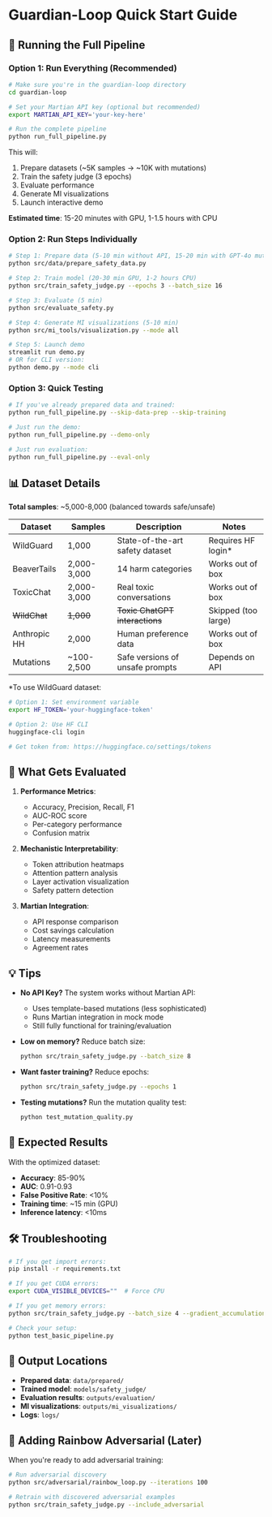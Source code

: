 # Guardian-Loop Quick Start Guide

## 🚀 Running the Full Pipeline

### Option 1: Run Everything (Recommended)
```bash
# Make sure you're in the guardian-loop directory
cd guardian-loop

# Set your Martian API key (optional but recommended)
export MARTIAN_API_KEY='your-key-here'

# Run the complete pipeline
python run_full_pipeline.py
```

This will:
1. Prepare datasets (~5K samples → ~10K with mutations)
2. Train the safety judge (3 epochs)
3. Evaluate performance
4. Generate MI visualizations
5. Launch interactive demo

**Estimated time**: 15-20 minutes with GPU, 1-1.5 hours with CPU

### Option 2: Run Steps Individually

```bash
# Step 1: Prepare data (5-10 min without API, 15-20 min with GPT-4o mutations)
python src/data/prepare_safety_data.py

# Step 2: Train model (20-30 min GPU, 1-2 hours CPU)
python src/train_safety_judge.py --epochs 3 --batch_size 16

# Step 3: Evaluate (5 min)
python src/evaluate_safety.py

# Step 4: Generate MI visualizations (5-10 min)
python src/mi_tools/visualization.py --mode all

# Step 5: Launch demo
streamlit run demo.py
# OR for CLI version:
python demo.py --mode cli
```

### Option 3: Quick Testing

```bash
# If you've already prepared data and trained:
python run_full_pipeline.py --skip-data-prep --skip-training

# Just run the demo:
python run_full_pipeline.py --demo-only

# Just run evaluation:
python run_full_pipeline.py --eval-only
```

## 📊 Dataset Details

**Total samples**: ~5,000-8,000 (balanced towards safe/unsafe)

| Dataset | Samples | Description | Notes |
|---------|---------|-------------|-------|
| WildGuard | 1,000 | State-of-the-art safety dataset | Requires HF login* |
| BeaverTails | 2,000-3,000 | 14 harm categories | Works out of box |
| ToxicChat | 2,000-3,000 | Real toxic conversations | Works out of box |
| ~~WildChat~~ | ~~1,000~~ | ~~Toxic ChatGPT interactions~~ | Skipped (too large) |
| Anthropic HH | 2,000 | Human preference data | Works out of box |
| Mutations | ~100-2,500 | Safe versions of unsafe prompts | Depends on API |

*To use WildGuard dataset:
```bash
# Option 1: Set environment variable
export HF_TOKEN='your-huggingface-token'

# Option 2: Use HF CLI
huggingface-cli login

# Get token from: https://huggingface.co/settings/tokens
```

## 🔬 What Gets Evaluated

1. **Performance Metrics**:
   - Accuracy, Precision, Recall, F1
   - AUC-ROC score
   - Per-category performance
   - Confusion matrix

2. **Mechanistic Interpretability**:
   - Token attribution heatmaps
   - Attention pattern analysis
   - Layer activation visualization
   - Safety pattern detection

3. **Martian Integration**:
   - API response comparison
   - Cost savings calculation
   - Latency measurements
   - Agreement rates

## 💡 Tips

- **No API Key?** The system works without Martian API:
  - Uses template-based mutations (less sophisticated)
  - Runs Martian integration in mock mode
  - Still fully functional for training/evaluation

- **Low on memory?** Reduce batch size:
  ```bash
  python src/train_safety_judge.py --batch_size 8
  ```

- **Want faster training?** Reduce epochs:
  ```bash
  python src/train_safety_judge.py --epochs 1
  ```

- **Testing mutations?** Run the mutation quality test:
  ```bash
  python test_mutation_quality.py
  ```

## 🎯 Expected Results

With the optimized dataset:
- **Accuracy**: 85-90%
- **AUC**: 0.91-0.93
- **False Positive Rate**: <10%
- **Training time**: ~15 min (GPU)
- **Inference latency**: <10ms

## 🛠️ Troubleshooting

```bash
# If you get import errors:
pip install -r requirements.txt

# If you get CUDA errors:
export CUDA_VISIBLE_DEVICES=""  # Force CPU

# If you get memory errors:
python src/train_safety_judge.py --batch_size 4 --gradient_accumulation_steps 4

# Check your setup:
python test_basic_pipeline.py
```

## 📁 Output Locations

- **Prepared data**: `data/prepared/`
- **Trained model**: `models/safety_judge/`
- **Evaluation results**: `outputs/evaluation/`
- **MI visualizations**: `outputs/mi_visualizations/`
- **Logs**: `logs/`

## 🚨 Adding Rainbow Adversarial (Later)

When you're ready to add adversarial training:
```bash
# Run adversarial discovery
python src/adversarial/rainbow_loop.py --iterations 100

# Retrain with discovered adversarial examples
python src/train_safety_judge.py --include_adversarial
``` 